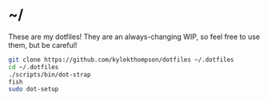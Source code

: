 # ~/

These are my dotfiles! They are an always-changing WIP, so feel free to use them, but be careful!

```bash
git clone https://github.com/kylekthompson/dotfiles ~/.dotfiles
cd ~/.dotfiles
./scripts/bin/dot-strap
fish
sudo dot-setup
```
